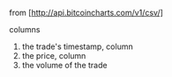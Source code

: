 from [http://api.bitcoincharts.com/v1/csv/]

columns
1) the trade's timestamp, column 
2) the price, column 
3) the volume of the trade
